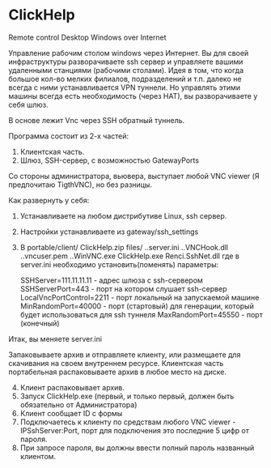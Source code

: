 # ClickHelp

Remote control Desktop Windows over Internet

Управление рабочим столом windows через Интернет.
Вы для своей инфраструктуры разворачиваете ssh сервер и управляете вашими удаленными станциями (рабочими столами).
Идея в том, что когда большое кол-во мелких филиалов, подразделений и т.п. далеко не всегда с ними устанавливается VPN туннели. 
Но управлять этими машины всегда есть необходимость (через НАТ), вы разворачиваете у себя шлюз.

В основе лежит Vnc через SSH обратный туннель.

Программа состоит из 2-х частей:

1. Клиентская часть. 
2. Шлюз, SSH-сервер, с возможностью GatewayPorts

Со стороны администратора, вьювера, выступает любой VNC viewer (Я предпочитаю TigthVNC), но без разницы.

Как развернуть у себя:

1. Устанавливаете на любом дистрибутиве Linux, ssh сервер.
2. Настройки устанавливаете из gateway/ssh_settings
3. В portable/client/ 
	ClickHelp.zip
		files/
			..server.ini
			..VNCHook.dll
			..vncuser.pem
			..WinVNC.exe
		ClickHelp.exe
		Renci.SshNet.dll
где в server.ini необходимо установить(поменять) параметры:

	SSHServer=111.11.11.11  - адрес шлюза с ssh-сервером
	SSHServerPort=443 - порт на котором слушает ssh-сервер
	LocalVncPortControl=2211 - порт локальный на запускаемой машине
	MinRandomPort=40000 - порт (стартовый) для генерации, который будет использоваться для ssh туннеля
	MaxRandomPort=45550 - порт (конечный)

Итак, вы меняете server.ini

Запаковываете архив и отправляете клиенту, или размещаете для скачивания на своем внутреннем ресурсе.
Клиентская часть портабельная распаковываете архив в любое место на диске.

4. Клиент распаковывает архив.
5. Запуск ClickHelp.exe (первый, и только первый, должен быть обязательно от Администратора)
6. Клиент сообщает ID с формы
7. Подключаетесь к клиенту по средствам любого VNC viewer - IPSshServer:Port, порт для подключения это последние 5 цифр от пароля.
8. При запросе пароля, вы должны ввести полный пароль названный клиентом.


